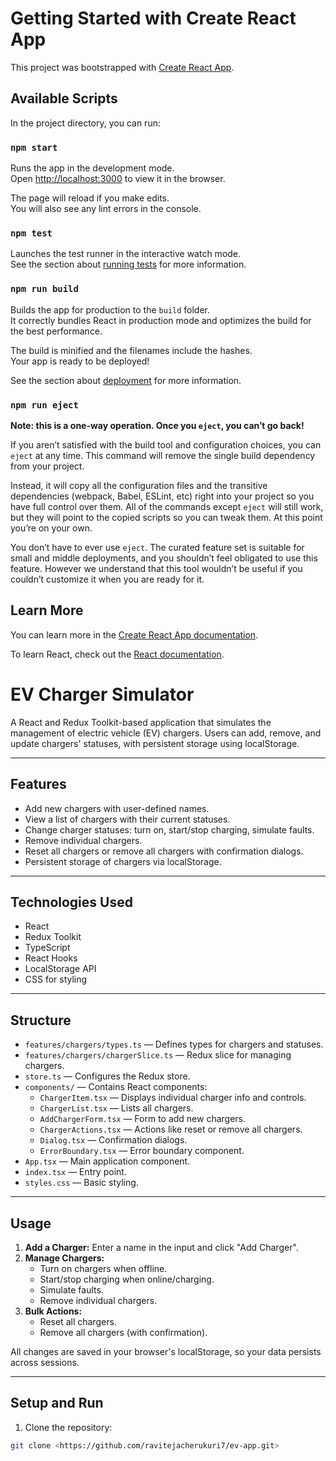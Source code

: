 # Getting Started with Create React App

This project was bootstrapped with [Create React App](https://github.com/facebook/create-react-app).

## Available Scripts

In the project directory, you can run:

### `npm start`

Runs the app in the development mode.\
Open [http://localhost:3000](http://localhost:3000) to view it in the browser.

The page will reload if you make edits.\
You will also see any lint errors in the console.

### `npm test`

Launches the test runner in the interactive watch mode.\
See the section about [running tests](https://facebook.github.io/create-react-app/docs/running-tests) for more information.

### `npm run build`

Builds the app for production to the `build` folder.\
It correctly bundles React in production mode and optimizes the build for the best performance.

The build is minified and the filenames include the hashes.\
Your app is ready to be deployed!

See the section about [deployment](https://facebook.github.io/create-react-app/docs/deployment) for more information.

### `npm run eject`

**Note: this is a one-way operation. Once you `eject`, you can’t go back!**

If you aren’t satisfied with the build tool and configuration choices, you can `eject` at any time. This command will remove the single build dependency from your project.

Instead, it will copy all the configuration files and the transitive dependencies (webpack, Babel, ESLint, etc) right into your project so you have full control over them. All of the commands except `eject` will still work, but they will point to the copied scripts so you can tweak them. At this point you’re on your own.

You don’t have to ever use `eject`. The curated feature set is suitable for small and middle deployments, and you shouldn’t feel obligated to use this feature. However we understand that this tool wouldn’t be useful if you couldn’t customize it when you are ready for it.

## Learn More

You can learn more in the [Create React App documentation](https://facebook.github.io/create-react-app/docs/getting-started).

To learn React, check out the [React documentation](https://reactjs.org/).

# EV Charger Simulator

A React and Redux Toolkit-based application that simulates the management of electric vehicle (EV) chargers. Users can add, remove, and update chargers' statuses, with persistent storage using localStorage.

---

## Features

- Add new chargers with user-defined names.
- View a list of chargers with their current statuses.
- Change charger statuses: turn on, start/stop charging, simulate faults.
- Remove individual chargers.
- Reset all chargers or remove all chargers with confirmation dialogs.
- Persistent storage of chargers via localStorage.

---

## Technologies Used

- React
- Redux Toolkit
- TypeScript
- React Hooks
- LocalStorage API
- CSS for styling

---

## Structure

- `features/chargers/types.ts` — Defines types for chargers and statuses.
- `features/chargers/chargerSlice.ts` — Redux slice for managing chargers.
- `store.ts` — Configures the Redux store.
- `components/` — Contains React components:
  - `ChargerItem.tsx` — Displays individual charger info and controls.
  - `ChargerList.tsx` — Lists all chargers.
  - `AddChargerForm.tsx` — Form to add new chargers.
  - `ChargerActions.tsx` — Actions like reset or remove all chargers.
  - `Dialog.tsx` — Confirmation dialogs.
  - `ErrorBoundary.tsx` — Error boundary component.
- `App.tsx` — Main application component.
- `index.tsx` — Entry point.
- `styles.css` — Basic styling.

---

## Usage

1. **Add a Charger:** Enter a name in the input and click "Add Charger".
2. **Manage Chargers:**
   - Turn on chargers when offline.
   - Start/stop charging when online/charging.
   - Simulate faults.
   - Remove individual chargers.
3. **Bulk Actions:**
   - Reset all chargers.
   - Remove all chargers (with confirmation).

All changes are saved in your browser's localStorage, so your data persists across sessions.

---

## Setup and Run

1. Clone the repository:

```bash
git clone <https://github.com/ravitejacherukuri7/ev-app.git>